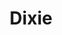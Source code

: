 ---
title: Dixie
crosslinks:
- Virginia
- Tennessee
- gatekeeping
- socialism
- NorthernAggression
---